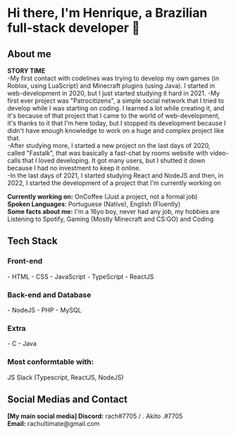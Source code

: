 <h1>Hi there, I'm Henrique, a Brazilian full-stack developer 👋</h1>

<h2>About me</h2>

<b>STORY TIME</b> <br>
-My first contact with codelines was trying to develop my own games (in Roblox, using LuaScript) and Minecraft plugins (using Java). I started in web-development in 2020, but I just started studying it hard in 2021. 
-My first ever project was "Patrocitizens", a simple social network that I tried to develop while I was starting on coding. I learned a lot while creating it, and it's because of that project that I came to the world of web-development, it's thanks to it that I'm here today, but I stopped its development because I didn't have enough knowledge to work on a huge and complex project like that. 
<br>
-After studying more, I started a new project on the last days of 2020, called "Fastalk", that was basically a fast-chat by rooms website with video-calls that I loved developing. It got many users, but I shutted it down because I had no investment to keep it online. 
<br>
-In the last days of 2021, I started studying React and NodeJS and then, in 2022, I started the development of a project that I'm currently working on

<b>Currently working on:</b> OnCoffee (Just a project, not a formal job) <br>
<b>Spoken Languages</b>: Portuguese (Native), English (Fluently) <br>
<b>Some facts about me:</b> I'm a 16yo boy, never had any job, my hobbies are Listening to Spotify, Gaming (Mostly Minecraft and CS:GO) and Coding

<h2>Tech Stack</h2>

<h3>Front-end</h3>
- HTML
- CSS
- JavaScript
- TypeScript
- ReactJS

<h3>Back-end and Database</h3>
- NodeJS
- PHP
- MySQL

<h3>Extra</h3>
- C
- Java

<h3>Most conformtable with: </h3>JS Slack (Typescript, ReactJS, NodeJS)

<h2>Social Medias and Contact</h2>
<b>[My main social media] Discord:</b> rach#7705 / . Akito .#7705 <br>
<b>Email:</b> rachultimate@gmail.com
